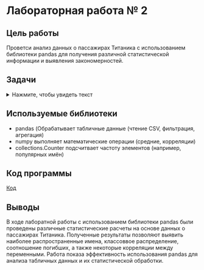 # Лабораторная работа № 2

## Цель работы
Проветси анализ данных о пассажирах Титаника с использованием библиотеки pandas для получения различной статистической информации и выявления закономерностей.

## Задачи
<details>
  <summary>Нажмите, чтобы увидеть текст</summary>
  
1. Какое количество мужчин и женщин ехало на параходе? Приведите два числа через пробел.
2. Подсчитайте сколько пассажиров загрузилось на борт в различных портах? Приведите три числа через пробел.
3. Посчитайте долю (процент) погибших на параходе (число и процент)?
4. Какие доли составляли пассажиры первого, второго, третьего класса?
5. Вычислите коэффициент корреляции Пирсона между количеством супругов (SibSp) и количеством детей (Parch).
6. Выясните есть ли корреляция (вычислите коэффициент корреляции Пирсона) между:
- возрастом и параметром Survived;
- полом человека и параметром Survived;
- классом, в котором пассажир ехал, и параметром Survived.
7. Посчитайте средний возраст пассажиров и медиану, минимальный и максимальный возраст.
8. Посчитайте среднюю цену за билет и медиану, минимальная и максимальные цены.
9. Какое самое популярное мужское имя на корабле?
10. Какие самые популярные мужское и женские имена людей, старше 15 лет на корабле?
</details>

## Используемые библиотеки
- pandas (Обрабатывает табличные данные (чтение CSV, фильтрация, агрегация)
- numpy выполняет математические операции (средние, корреляции)
- collections.Counter подсчитвает частоту элементов (например, популярных имён)

## Код программы
[Код](https://github.com/DmitryBaranovgit/Prog6/blob/659c151658bcb60667ae09fd8d261f12a7ca4e60/Lr2/Laboratory%20work%20%E2%84%962.ipynb)
## Выводы
В ходе лаборатной работы с использованием библиотеки pandas были проведены различные статистические расчеты на основе данных о пассажирах Титаника. Полученные результаты позволяют выявить наиболее распространенные имена, классоввое распределение, соотношение погибших, а также некоторые корреляции между переменными. Работа показа эффективность использования pandas для анализа табличных данных и их статистической обработки.
